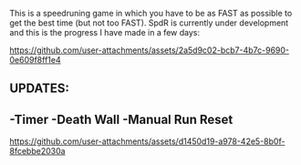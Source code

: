 This is a speedruning game in which you have to be as FAST as possible to get the best time (but not too FAST).
SpdR is currently under development and this is the progress I have made in a few days:


https://github.com/user-attachments/assets/2a5d9c02-bcb7-4b7c-9690-0e609f8ff1e4

UPDATES:
--------
-Timer
-Death Wall
-Manual Run Reset
--------


https://github.com/user-attachments/assets/d1450d19-a978-42e5-8b0f-8fcebbe2030a




